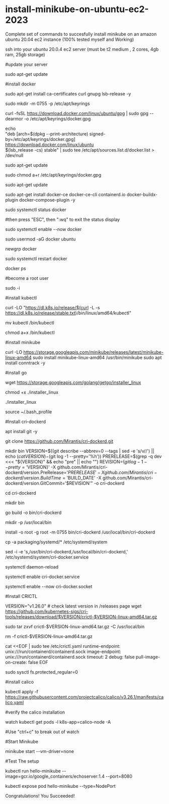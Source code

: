 # install-minikube-on-ubuntu-ec2-2023
Complete set of commands to succesfully install minikube on an amazon ubuntu 20.04 ec2 instance (100% tested myself and Working)

ssh into your ubuntu 20.0.4 ec2 server (must be t2 medium , 2 cores, 4gb ram, 25gb storage)

#update your server

sudo apt-get update


#install docker

sudo apt-get install ca-certificates curl gnupg lsb-release -y

sudo mkdir -m 0755 -p /etc/apt/keyrings

curl -fsSL https://download.docker.com/linux/ubuntu/gpg | sudo gpg --dearmor -o /etc/apt/keyrings/docker.gpg

echo \
  "deb [arch=$(dpkg --print-architecture) signed-by=/etc/apt/keyrings/docker.gpg] https://download.docker.com/linux/ubuntu \
  $(lsb_release -cs) stable" | sudo tee /etc/apt/sources.list.d/docker.list > /dev/null

sudo apt-get update

sudo chmod a+r /etc/apt/keyrings/docker.gpg

sudo apt-get update

sudo apt-get install docker-ce docker-ce-cli containerd.io docker-buildx-plugin docker-compose-plugin -y

sudo systemctl status docker

#then press "ESC", then ":wq" to exit the status display

sudo systemctl enable --now docker

sudo usermod -aG docker ubuntu

newgrp docker

sudo systemctl restart docker

docker ps

#become a root user

sudo -i


#install kubectl

curl -LO "https://dl.k8s.io/release/$(curl -L -s https://dl.k8s.io/release/stable.txt)/bin/linux/amd64/kubectl"

mv kubectl /bin/kubectl

chmod a+x /bin/kubectl


#install minikube

curl -LO https://storage.googleapis.com/minikube/releases/latest/minikube-linux-amd64
sudo install minikube-linux-amd64 /usr/bin/minikube
sudo apt install conntrack -y


#install go

wget https://storage.googleapis.com/golang/getgo/installer_linux

chmod +x ./installer_linux

./installer_linux

source ~/.bash_profile


#Install cri-dockerd

apt install git -y

git clone https://github.com/Mirantis/cri-dockerd.git

mkdir bin
VERSION=$((git describe --abbrev=0 --tags | sed -e 's/v//') || echo $(cat VERSION)-$(git log -1 --pretty='%h')) PRERELEASE=$(grep -q dev <<< "${VERSION}" && echo "pre" || echo "") REVISION=$(git log -1 --pretty='%h') go build -ldflags="-X github.com/Mirantis/cri-dockerd/version.Version='$VERSION}' -X github.com/Mirantis/cri-dockerd/version.PreRelease='$PRERELEASE' -X github.com/Mirantis/cri-dockerd/version.BuildTime='$BUILD_DATE' -X github.com/Mirantis/cri-dockerd/version.GitCommit='$REVISION'" -o cri-dockerd


cd cri-dockerd

mkdir bin

go build -o bin/cri-dockerd

mkdir -p /usr/local/bin

install -o root -g root -m 0755 bin/cri-dockerd /usr/local/bin/cri-dockerd

cp -a packaging/systemd/* /etc/systemd/system

sed -i -e 's,/usr/bin/cri-dockerd,/usr/local/bin/cri-dockerd,' /etc/systemd/system/cri-docker.service

systemctl daemon-reload

systemctl enable cri-docker.service

systemctl enable --now cri-docker.socket


#Install CRICTL

VERSION="v1.26.0" # check latest version in /releases page
wget https://github.com/kubernetes-sigs/cri-tools/releases/download/$VERSION/crictl-$VERSION-linux-amd64.tar.gz

sudo tar zxvf crictl-$VERSION-linux-amd64.tar.gz -C /usr/local/bin

rm -f crictl-$VERSION-linux-amd64.tar.gz

cat <<EOF | sudo tee /etc/crictl.yaml
runtime-endpoint: unix:///run/containerd/containerd.sock
image-endpoint: unix:///run/containerd/containerd.sock
timeout: 2
debug: false
pull-image-on-create: false
EOF

sudo sysctl fs.protected_regular=0


#install calico

kubectl apply -f https://raw.githubusercontent.com/projectcalico/calico/v3.26.1/manifests/calico.yaml


#verify the calico installation

watch kubectl get pods -l k8s-app=calico-node -A

#Use "ctrl+c" to break out of watch



#Start Minikube

minikube start --vm-driver=none


#Test The setup

kubectl run hello-minikube --image=gcr.io/google_containers/echoserver:1.4 --port=8080

kubectl expose pod hello-minikube --type=NodePort



Congratulations! You Succeeded!



